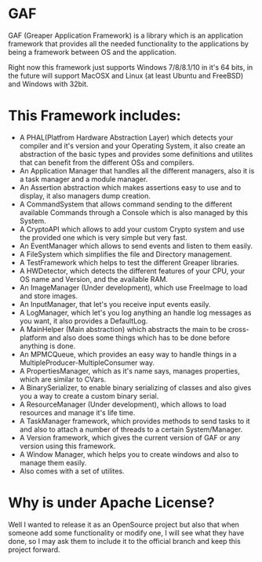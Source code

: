 # GAF
GAF (Greaper Application Framework) is a library which is an application framework that provides all the needed functionality to the applications by being a framework between OS and the application.

Right now this framework just supports Windows 7/8/8.1/10 in it's 64 bits, in the future will support MacOSX and Linux (at least Ubuntu and FreeBSD) and Windows with 32bit.

# This Framework includes:
- A PHAL(Platfrom Hardware Abstraction Layer) which detects your compiler and it's version and your Operating System, it also create an abstraction of the basic types and provides some definitions and utilites that can benefit from the different OSs and compilers.
- An Application Manager that handles all the different managers, also it is a task manager and a module manager.
- An Assertion abstraction which makes assertions easy to use and to display, it also managers dump creation.
- A CommandSystem that allows command sending to the different available Commands through a Console which is also managed by this System.
- A CryptoAPI which allows to add your custom Crypto system and use the provided one which is very simple but very fast.
- An EventManager which allows to send events and listen to them easily.
- A FileSystem which simplifies the file and Directory management.
- A TestFramework which helps to test the different Greaper libraries.
- A HWDetector, which detects the different features of your CPU, your OS name and Version, and the available RAM.
- An ImageManager (Under development), which use FreeImage to load and store images.
- An InputManager, that let's you receive input events easily.
- A LogManager, which let's you log anything an handle log messages as you want, it also provides a DefaultLog.
- A MainHelper (Main abstraction) which abstracts the main to be cross-platform and also does some things which has to be done before anything is done.
- An MPMCQueue, which provides an easy way to handle things in a MultipleProducer-MultipleConsumer way.
- A PropertiesManager, which as it's name says, manages properties, which are similar to CVars.
- A BinarySerializer, to enable binary serializing of classes and also gives you a way to create a custom binary serial.
- A ResourceManager (Under development), which allows to load resources and manage it's life time.
- A TaskManager framework, which provides methods to send tasks to it and also to attach a number of threads to a certain System/Manager.
- A Version framework, which gives the current version of GAF or any version using this framework.
- A Window Manager, which helps you to create windows and also to manage them easily.
- Also comes with a set of utilites.

# Why is under Apache License?
Well I wanted to release it as an OpenSource project but also that when someone add some functionality or modify one, I will see what they have done, so I may ask them to include it to the official branch and keep this project forward.

